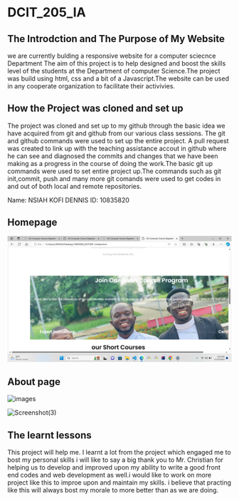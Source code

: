 # DCIT_205_IA
 ## The Introdction and The Purpose of My Website

we are currently bulding a responsive website for a computer sciecnce Department 
The aim of this project is to help designed and boost the skills level of the students at the Department of 
 computer Science.The project was build using html, css and a bit of a Javascript.The website can be used in any cooperate organization
 to facilitate their activivies. 

## How the Project was cloned and set up

The project was cloned and set up to my github through the basic idea we have acquired from git and github 
from our various class sessions. The git and github commands were used to set up the entire project. A pull request was created to link up with the teaching assistance accout in github where he can see and diagnosed the commits and changes that we have been making as a progress in the course of doing the work.The basic git up commands were used to set entire project up.The commands such as git init,commit, push and many more git comands were used to get codes in and out of both local and remote repositories.

Name: NSIAH KOFI DENNIS
ID: 10835820

## Homepage
![Images](/images/Screenshot(6).png)


## About page
![images](/images/Screenshort(6).png)

![Screenshot(3)](https://github.com/Nsiahdennis/10835820_DCIT205/assets/107279326/5bd87646-9e16-47d3-b297-6722ef736cae)










































## The learnt lessons
This project will help me. I learnt a lot from the project which engaged me to bost my personal skills
i will  like to say  a big thank you to Mr. Christian for helping us to develop and improved upon my ability to write a good front end 
codes and web development as well.i would like to work on more project like this to improe upon and maintain my skills. i believe that practing like 
this will always bost my morale to more better than as we are doing.

